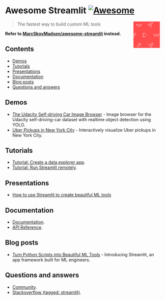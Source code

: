 # Awesome Streamlit [![Awesome](https://cdn.rawgit.com/sindresorhus/awesome/d7305f38d29fed78fa85652e3a63e154dd8e8829/media/badge.svg)](https://github.com/sindresorhus/awesome)

[<img src="https://raw.githubusercontent.com/fkromer/awesome-streamlit/master/streamlit.png" align="right" width="86">](https://streamlit.io)

> The fastest way to build custom ML tools

**Refer to [MarcSkovMadsen/awesome-streamlit](https://github.com/MarcSkovMadsen/awesome-streamlit) instead.**

## Contents

- [Demos](#demos)
- [Tutorials](#tutorials)
- [Presentations](#presentations)
- [Documentation](#documentation)
- [Blog posts](#blog-posts)
- [Questions and answers](#questions-and-answers)

## Demos

- [The Udacity Self-driving Car Image Browser](https://github.com/streamlit/demo-self-driving) - Image browser for the Udacity self-driving-car dataset with realtime object detection using YOLO.
- [Uber Pickups in New York City](https://github.com/streamlit/demo-uber-nyc-pickups) - Interactively visualize Uber pickups in New York City.

## Tutorials

- [Tutorial: Create a data explorer app](https://streamlit.io/docs/tutorial/create_a_data_explorer_app.html).
- [Tutorial: Run Streamlit remotely](https://streamlit.io/docs/tutorial/run_streamlit_remotely.html).

## Presentations

- [How to use Streamlit to create beautiful ML tools](https://www.youtube.com/watch?v=B2iAodr0fOo)

## Documentation

- [Documentation](https://streamlit.io/docs/).
- [API Reference](https://streamlit.io/docs/api.html).

## Blog posts

- [Turn Python Scripts into Beautiful ML Tools](https://towardsdatascience.com/coding-ml-tools-like-you-code-ml-models-ddba3357eace) - Introducing Streamlit, an app framework built for ML engineers.

## Questions and answers

- [Community](https://discuss.streamlit.io/).
- [Stackoverflow (tagged: streamlit)](https://stackoverflow.com/questions/tagged/streamlit).
